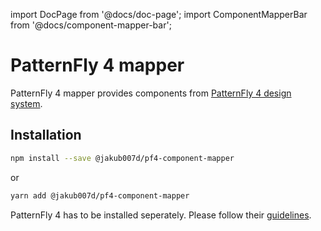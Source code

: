import DocPage from '@docs/doc-page';
import ComponentMapperBar from '@docs/component-mapper-bar';

<DocPage>

# PatternFly 4 mapper

<ComponentMapperBar prefix="pf4" href="https://www.patternfly.org/v4/" />

PatternFly 4 mapper provides components from [PatternFly 4 design system](https://www.patternfly.org/v4/).

## Installation

```bash
npm install --save @jakub007d/pf4-component-mapper
```
or
```bash
yarn add @jakub007d/pf4-component-mapper
```

PatternFly 4 has to be installed seperately. Please follow their [guidelines](https://www.patternfly.org/v4/get-started/developers#react).

</DocPage>
